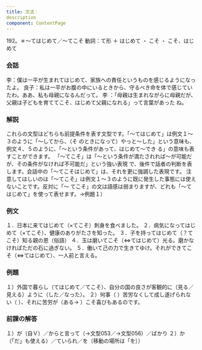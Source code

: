 ```yaml
---
title: 文法：
description
component: ContentPage
---
```



192。＊～てはじめて／～てこそ
動詞：て形 ＋ はじめて ・
こそ ・
こそ、はじめて
### 会話
李：僕は一平が生まれてはじめて、家族への責任というものを感じるようになったよ。
良子：私は一平がお腹の中にいるときから、守るべき命を体で感じていたわ。ああ、私も母親になるんだって。 李 ：「母親は生まれながらに母親だが、父親は子どもを育ててこそ、はじめて父親になれる」って言葉があった ね。
### 解説
これらの文型はどちらも前提条件を表す文型です。「～てはじめて」は例文１～３のように「～してから、（そ
のときになって）やっと～した」という意味も、例文４、５のように、「～という条件があって、はじめて～でき る」の意味も表すことができます。
「～てこそ」は「～という条件が満たされれば～が可能だが、その条件がなければ不可能だ」という強い表現 で、後件で話者の判断を表します。会話中の「～てこそはじめて」は、それを更に強調した表現です。
注意してほしいのは「～てこそ」は例文１～３のように既に発生した事態には使えないことです。反対に「～ てこそ」の文は語感は弱まりますが、どれも「～てはじめて」を使って表せます。→例題１）
### 例文
１．日本に来てはじめて（×てこそ）刺身を食べました。
２．病気になってはじめて（×てこそ）、健康のありがたさを知った。
３．子を持ってはじめて（？てこそ）知る親の恩（俗語）
４．玉は磨いてこそ（⇔てはじめて）光る。磨かなければただの石に過ぎない。
５．働いて己の力で生きてゆけ。それができてこそ（⇔てはじめて）、一人前と言える。
### 例題
１）外国で暮らし（てはじめて／てこそ）、自分の国の良さが客観的に（見る／見える）ように（した／なった）。
２）何事（ ）苦労なくして成し遂げられない（ ）、それに苦労が（ある→ ）こそ喜びもあるのです。
### 前課の解答
１）が（自Ｖ）／からと言って（→文型053／→文型056）／ばかり
２）か（「だ」も使える）／ていられ／を（移動の場所は「を｝）
